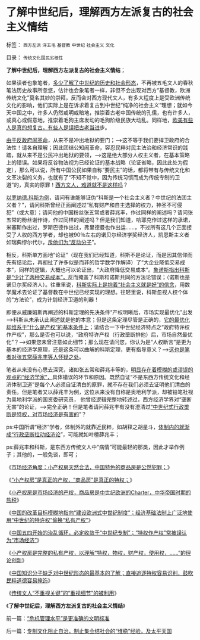 # 了解中世纪后，理解西方左派复古的社会主义情结

标签： `西方左派` `洋五毛` `基督教` `中世纪` `社会主义` `文化` 

目录： `传统文化国民劣根性`

**了解中世纪后，理解西方左派复古的社会主义情结**；

如果读者也象笔者，[多少了解了中世纪的历史和社会形态](../../../2013/11/26/中国缺乏对中世纪形态的了解,误将“议会”“三权分立”作民主.md)，不再被五毛文人的春秋笔法历史故事所忽悠，估计也会象笔者一样，非但不会出现对西方“基督教，欧洲传统文化”莫名其妙的崇拜，反而会对西方现代文人，有多大程度上是受欧洲传统文化的影响，他们实际上是在诉求着复古到中世纪“纯净的社会主义”理想；就如今天中国之中，许多人仍然或明或暗地，推崇着古老中国传统的孔儒，也有许多人，或真心或假意地，推崇着毛狗主席发动的毛狗阶级民族大动乱。同样地，[欧美有些人是真的想复古，有些人是误把古老当进](../../../2013/5/25/卡尔.马克思只是“温和中派”，和共产国际.md)步。

[由于反政府闹革命](../../../2013/11/27/耐心解读常识，识别愚民，公知，民粹，敌我.md)，从来不是冲出地狱的要门；——>这不等于我们要捍卫政府的合法性！请各自理解；因此团结公知闹革命，容忍民粹对民主法治和经济常识的践踏，就从来不是公民冲出地狱的要领，——>这是绝大部分人权主义者，在基本策略上的错误。如果将反谷物法视为已经论证的基本战略（论证省略，因此此处为假定），那么可以说，所有中国公民如果自称“要民主”的话，都将带有与传统文化和文革决裂的义务，也就有了“不知不觉中，因为传统习惯而成为传统专制的卫道”的，真实的原罪！[西方文人，难道就不是这样吗](../../../2011/7/18/明确美式民主优越性，否定“全面西化”.md)？

[以罗纳德.科斯为例](../../../2013/9/24/科斯理论的缺陷和张鸣教授的共同误区.md)，请问有谁能够证伪“科斯是一个社会主义者？中世纪的法团主义者？”，请问科斯曾经正面阐述过“私有财产和自主选择的权力，神圣不可侵犯”（或大意）；请问他的中国粉丝张五常或者薛兆丰，作过同样的阐述吗？请问张五常的粉丝谢作诗，作过同样的阐述吗？但是我们知道，哈耶克作过这样的承诺，米塞斯作出过，罗斯巴德作出过，弗里德曼也作出运……，不过所有这几个正面接受了人权的西方学者，却也被90％左右的诺贝尔经济学奖经济人，凯恩斯主义者如瑞典缪尔代尔，[斥他们为“反动分子](../../../2013/5/15/为什么毛棍能冒充基督徒，能挑动基督教围剿个人主义？.md)”。

相反，科斯单方面地“论证”（现在我们已经知道，科斯不是论证，而是因其信仰而先有结论后，再胡扯了许多似是而非的哲学数学作解译）了“大企业降低交易成本”，同样的逻辑，大概也可以论证出，“大政府降低交易成本”。[象诺斯指出科斯是“少计了两种交易成本”，](../../../2011/12/9/诺贝尔奖Dc诺斯的经济史方法论的错误.md)反而掩盖了科斯和诺斯共同的方法论错误；（诺斯也是诺贝尔奖经济人）。往重里说，[科斯实际上是抱着“社会主义就是好”的信念](../../../2010/12/22/科斯是个糊涂虫和马克思主义的新制度学派.md)，用数学魔术去论证了基督教在中世纪已经实现的理想。往轻里说，科斯忽视人权个体的“方法论”，成为计划经济卫道的利器！

即便从威廉姆斯再阐述的科斯定理的先决条件“产权明晰后，市场实现最优化”出发——>科斯从未承认此阐述就是他的本意；但是这条定理尽管是正确的，[它的最优化却维系于“什么是产权”的基本条件上](../../../2009/7/22/科斯定理的缺陷和交易成本概念的滥用.md)；请结合一下中世纪经济特点之“政府特许权作产权”，那么是否也可以说，“政府特许产权（行政垄断排他）后，市场自然最优化”？——>如果您未曾注意如此细节；那么现在请问您，你认为是“人权断言”是更为基本的经济学原理，还是这条可以曲解的科斯定理，更有指导意义？——>[这也是笔者对张五常薛兆丰等人怀疑之处](../../../2009/7/21/科斯定理之中国定律和科学的发展观.md)。

笔者从来没有心思去深究，诸如张五常和薛兆丰等的，[明显存在着模糊的或谬误的观点的“经济学家”，](../../../2013/7/29/地方债务危机当头，反思“共识”的几派主流经济学.md)具体错误的环节和原因。既然自证“不是东西方传统文化和经济体制卫道”是每个人必须自证清白的原罪，就不存在我们必须去证明他们清白的责任。但是笔者又以薛兆丰为例，这位从来没有自称是奥地利学派，却被铅笔社视为奥地利学派的国资委研究员，
他曾经逻辑完整地转述过，西方经济学界对“垄断无害”的论证，——>完全正确！但是笔者请问薛兆丰有没有澄清过[“中世纪式行政垄断是特权，对市场经济是有害的](../../../2013/11/25/中世纪体制“特（许）权作产权”常被误认为“市场经济”.md)”？

ps:中国所谓“经济”学者，体制外的就靠近民粹，如胡释之胡星斗，[体制内的就渐成“行政垄断拉动经济论](../../../2009/8/1/放弃国企垄断去特权，让民企对税收作出贡献.md)”，可能就如叶檀薛兆丰；

ps:薛兆丰和科斯，是东西方传统文人中“病情”可能最轻的那类，因此才举作例子；其他的，一般免谈，即可；

《[市场经济角度：小产权房天然合法，中国特色的商品房是公然犯罪；](../../../2013/11/21/任志强同志被小产权房剥去画皮，露出了官商真面目.md)》

《[“小产权房”是真正的产权，“商品房”是真正的特权；](../../../2013/11/22/“小产权房”是真正的产权，“商品房”是真正的特权.md)》

《[小产权房是市场经济的产权，商品房是中世纪欧洲的Charter，中华帝国时期的盐税](../../../2013/11/23/商品房＝小产权房&nbsp;＋&nbsp;特许权税.md)》

《[中国的改革目标模糊地指向“建设欧洲式中世纪制度”；经济基础法制上广泛地使用“中世纪的特许权”偷换“私有产权”](../../../2013/11/24/改革目标模糊地指向“建设欧洲式中世纪制度”.md)》

《[中国五四开始的治乱循环，必定收敛于“中世纪专制”；“特权作产权”常被误认为“市场经济”](../../../2013/11/25/中世纪体制“特（许）权作产权”常被误认为“市场经济”.md)》

《[小产权房是完整的私有产权，以理解“特权，物权，财产权，使用权，……”的理论创新](../../../2013/11/25/小产权房是完整的私有产权,及“特权，物权，财产权，使用权，……”.md)》

《[中国知识分子缺乏对中世纪形态的最基本的了解；直接追逐特权容易识别，鼓吹民粹道德容易掩饰](../../../2013/11/26/中国缺乏对中世纪形态的了解,误将“议会”“三权分立”作民主.md)》

《[传统文人“不重视关键”的“重视细节”的被利用](../../../2013/11/28/传统文人“不重视关键”的“重视细节”的被利用.md)》

《**了解中世纪后，理解西方左派复古的社会主义情结**》



前一篇：[“危机管理水平”是更准确的文明标准](../../../2013/12/1/“危机管理水平”是更准确的文明标准.md)

后一篇：[专制文化阻止自治，制止集会结社会的“维稳”经验，及太平天国](../../../2013/12/1/专制文化阻止自治，制止集会结社会的“维稳”经验，及太平天国.md)